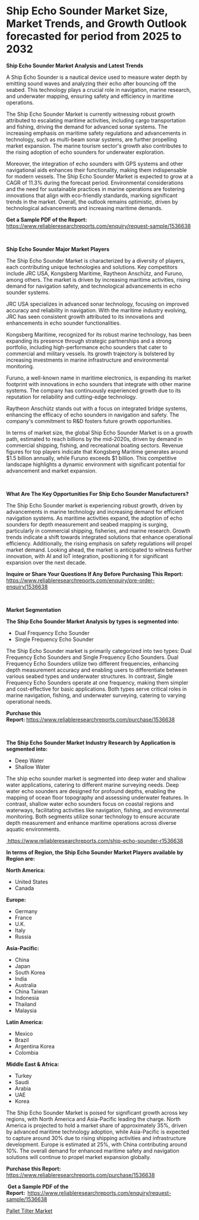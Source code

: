 <p><h1>Ship Echo Sounder Market Size, Market Trends, and Growth Outlook forecasted for period from 2025 to 2032</h1></p><p><strong>Ship Echo Sounder Market Analysis and Latest Trends</strong></p>
<p><p>A Ship Echo Sounder is a nautical device used to measure water depth by emitting sound waves and analyzing their echo after bouncing off the seabed. This technology plays a crucial role in navigation, marine research, and underwater mapping, ensuring safety and efficiency in maritime operations.</p><p>The Ship Echo Sounder Market is currently witnessing robust growth attributed to escalating maritime activities, including cargo transportation and fishing, driving the demand for advanced sonar systems. The increasing emphasis on maritime safety regulations and advancements in technology, such as multi-beam sonar systems, are further propelling market expansion. The marine tourism sector's growth also contributes to the rising adoption of echo sounders for underwater exploration.</p><p>Moreover, the integration of echo sounders with GPS systems and other navigational aids enhances their functionality, making them indispensable for modern vessels. The Ship Echo Sounder Market is expected to grow at a CAGR of 11.3% during the forecast period. Environmental considerations and the need for sustainable practices in marine operations are fostering innovations that align with eco-friendly standards, marking significant trends in the market. Overall, the outlook remains optimistic, driven by technological advancements and increasing maritime demands.</p></p>
<p><strong>Get a Sample PDF of the Report:&nbsp;</strong> <a href="https://www.reliableresearchreports.com/enquiry/request-sample/1536638?utm_campaign=2734&utm_medium=2&utm_source=Github&utm_content=ia&utm_term=11042025&utm_id=ship-echo-sounder">https://www.reliableresearchreports.com/enquiry/request-sample/1536638</a></p>
<p>&nbsp;</p>
<p><strong>Ship Echo Sounder Major Market Players</strong></p>
<p><p>The Ship Echo Sounder Market is characterized by a diversity of players, each contributing unique technologies and solutions. Key competitors include JRC USA, Kongsberg Maritime, Raytheon Anschütz, and Furuno, among others. The market is driven by increasing maritime activities, rising demand for navigation safety, and technological advancements in echo sounder systems.</p><p>JRC USA specializes in advanced sonar technology, focusing on improved accuracy and reliability in navigation. With the maritime industry evolving, JRC has seen consistent growth attributed to its innovations and enhancements in echo sounder functionalities.</p><p>Kongsberg Maritime, recognized for its robust marine technology, has been expanding its presence through strategic partnerships and a strong portfolio, including high-performance echo sounders that cater to commercial and military vessels. Its growth trajectory is bolstered by increasing investments in marine infrastructure and environmental monitoring.</p><p>Furuno, a well-known name in maritime electronics, is expanding its market footprint with innovations in echo sounders that integrate with other marine systems. The company has continuously experienced growth due to its reputation for reliability and cutting-edge technology.</p><p>Raytheon Anschütz stands out with a focus on integrated bridge systems, enhancing the efficacy of echo sounders in navigation and safety. The company's commitment to R&D fosters future growth opportunities.</p><p>In terms of market size, the global Ship Echo Sounder Market is on a growth path, estimated to reach billions by the mid-2020s, driven by demand in commercial shipping, fishing, and recreational boating sectors. Revenue figures for top players indicate that Kongsberg Maritime generates around $1.5 billion annually, while Furuno exceeds $1 billion. This competitive landscape highlights a dynamic environment with significant potential for advancement and market expansion.</p></p>
<p>&nbsp;</p>
<p><strong>What Are The Key Opportunities For Ship Echo Sounder Manufacturers?</strong></p>
<p><p>The Ship Echo Sounder market is experiencing robust growth, driven by advancements in marine technology and increasing demand for efficient navigation systems. As maritime activities expand, the adoption of echo sounders for depth measurement and seabed mapping is surging, particularly in commercial shipping, fisheries, and marine research. Growth trends indicate a shift towards integrated solutions that enhance operational efficiency. Additionally, the rising emphasis on safety regulations will propel market demand. Looking ahead, the market is anticipated to witness further innovation, with AI and IoT integration, positioning it for significant expansion over the next decade.</p></p>
<p><strong>Inquire or Share Your Questions If Any Before Purchasing This Report:</strong> <a href="https://www.reliableresearchreports.com/enquiry/pre-order-enquiry/1536638?utm_campaign=2734&utm_medium=2&utm_source=Github&utm_content=ia&utm_term=11042025&utm_id=ship-echo-sounder">https://www.reliableresearchreports.com/enquiry/pre-order-enquiry/1536638</a></p>
<p>&nbsp;</p>
<p><strong>Market Segmentation</strong></p>
<p><strong>The Ship Echo Sounder Market Analysis by types is segmented into:</strong></p>
<p><ul><li>Dual Frequency Echo Sounder</li><li>Single Frequency Echo Sounder</li></ul></p>
<p><p>The Ship Echo Sounder market is primarily categorized into two types: Dual Frequency Echo Sounders and Single Frequency Echo Sounders. Dual Frequency Echo Sounders utilize two different frequencies, enhancing depth measurement accuracy and enabling users to differentiate between various seabed types and underwater structures. In contrast, Single Frequency Echo Sounders operate at one frequency, making them simpler and cost-effective for basic applications. Both types serve critical roles in marine navigation, fishing, and underwater surveying, catering to varying operational needs.</p></p>
<p><strong>Purchase this Report:&nbsp;</strong><a href="https://www.reliableresearchreports.com/purchase/1536638?utm_campaign=2734&utm_medium=2&utm_source=Github&utm_content=ia&utm_term=11042025&utm_id=ship-echo-sounder">https://www.reliableresearchreports.com/purchase/1536638</a></p>
<p>&nbsp;</p>
<p><strong>The Ship Echo Sounder Market Industry Research by Application is segmented into:</strong></p>
<p><ul><li>Deep Water</li><li>Shallow Water</li></ul></p>
<p><p>The ship echo sounder market is segmented into deep water and shallow water applications, catering to different marine surveying needs. Deep water echo sounders are designed for profound depths, enabling the mapping of ocean floor topography and assessing underwater features. In contrast, shallow water echo sounders focus on coastal regions and waterways, facilitating activities like navigation, fishing, and environmental monitoring. Both segments utilize sonar technology to ensure accurate depth measurement and enhance maritime operations across diverse aquatic environments.</p></p>
<p><a href="https://www.reliableresearchreports.com/ship-echo-sounder-r1536638?utm_campaign=2734&utm_medium=2&utm_source=Github&utm_content=ia&utm_term=11042025&utm_id=ship-echo-sounder">&nbsp;https://www.reliableresearchreports.com/ship-echo-sounder-r1536638</a></p>
<p><strong>In terms of Region, the Ship Echo Sounder Market Players available by Region are:</strong></p>
<p>
    <p> <strong> North America: </strong>
        <ul>
            <li>United States</li>
            <li>Canada</li>
        </ul>
        </p> 
    <p> <strong> Europe: </strong>
        <ul>
            <li>Germany</li>
            <li>France</li>
            <li>U.K.</li>
            <li>Italy</li>
            <li>Russia</li>
        </ul>
        </p> 
    <p> <strong> Asia-Pacific: </strong>
        <ul>
            <li>China</li>
            <li>Japan</li>
            <li>South Korea</li>
            <li>India</li>
            <li>Australia</li>
            <li>China Taiwan</li>
            <li>Indonesia</li>
            <li>Thailand</li>
            <li>Malaysia</li>
        </ul>
        </p> 
    <p> <strong> Latin America: </strong>
        <ul>
            <li>Mexico</li>
            <li>Brazil</li>
            <li>Argentina Korea</li>
            <li>Colombia</li>
        </ul>
        </p> 
    <p> <strong> Middle East & Africa: </strong>
        <ul>
            <li>Turkey</li>
            <li>Saudi</li>
            <li>Arabia</li>
            <li>UAE</li>
            <li>Korea</li>
        </ul>
    </p>
    </p>
<p><p>The Ship Echo Sounder Market is poised for significant growth across key regions, with North America and Asia-Pacific leading the charge. North America is projected to hold a market share of approximately 35%, driven by advanced maritime technology adoption, while Asia-Pacific is expected to capture around 30% due to rising shipping activities and infrastructure development. Europe is estimated at 25%, with China contributing around 10%. The overall demand for enhanced maritime safety and navigation solutions will continue to propel market expansion globally.</p></p>
<p><strong>Purchase this Report: </strong><a href="https://www.reliableresearchreports.com/purchase/1536638?utm_campaign=2734&utm_medium=2&utm_source=Github&utm_content=ia&utm_term=11042025&utm_id=ship-echo-sounder">https://www.reliableresearchreports.com/purchase/1536638</a></p>
<p>&nbsp;<strong>Get a Sample PDF of the Report:&nbsp;&nbsp;</strong><a href="https://www.reliableresearchreports.com/enquiry/request-sample/1536638?utm_campaign=2734&utm_medium=2&utm_source=Github&utm_content=ia&utm_term=11042025&utm_id=ship-echo-sounder">https://www.reliableresearchreports.com/enquiry/request-sample/1536638</a></p>
<p><strong></strong></p>
<p><p><a href="https://github.com/fettycahow90/Market-Research-Report-List-1/blob/main/pallet-tilter-market.md?utm_campaign=2734&utm_medium=2&utm_source=Github&utm_content=ia&utm_term=11042025&utm_id=ship-echo-sounder">Pallet Tilter Market</a></p></p>